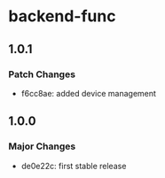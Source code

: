 # backend-func

## 1.0.1

### Patch Changes

- f6cc8ae: added device management

## 1.0.0

### Major Changes

- de0e22c: first stable release
